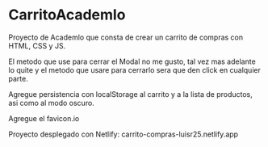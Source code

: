 # CarritoAcademlo
Proyecto de Academlo que consta de crear un carrito de compras con HTML, CSS y JS.

El metodo que use para cerrar el Modal no me gusto, tal vez mas adelante lo quite 
y el metodo que usare para cerrarlo sera que den click en cualquier parte.

Agregue persistencia con localStorage al carrito y a la lista de productos, asi como al modo oscuro.


Agregue el favicon.io

Proyecto desplegado con Netlify: carrito-compras-luisr25.netlify.app
